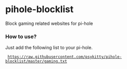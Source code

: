 # pihole-blocklist
Block gaming related websites for pi-hole

### How to use?
  Just add the following list to your pi-hole.

  <code> https://raw.githubusercontent.com/psykitty/pihole-blocklist/master/gaming.txt </code>
